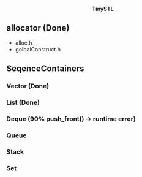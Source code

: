 <p align="center">
	<strong> TinySTL </strong>
</p>

## allocator (Done)
- alloc.h
- golbalConstruct.h

## SeqenceContainers
### Vector (Done)

### List   (Done)

### Deque  (90% push_front() -> runtime error)

### Queue

### Stack

### Set